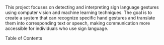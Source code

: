 This project focuses on detecting and interpreting sign language gestures using computer vision and machine learning techniques. The goal is to create a system that can recognize specific hand gestures and translate them into corresponding text or speech, making communication more accessible for individuals who use sign language.

Table of Contents
